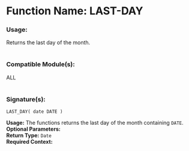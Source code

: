 # Function Name: LAST-DAY

### Usage:
Returns the last day of the month.
<br><br>

### Compatible Module(s):
ALL
<br><br>

### Signature(s):

```
LAST_DAY( date DATE )
```
**Usage:** The functions returns the last day of the month containing `DATE`.<br>
**Optional Parameters:**<br>
**Return Type:** `Date`<br>
**Required Context:**<br>
<br>